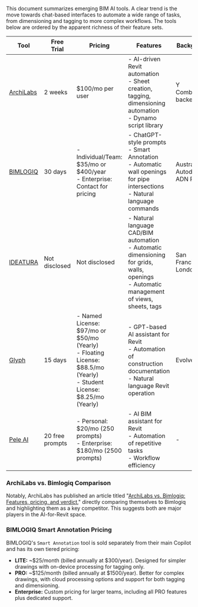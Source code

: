This document summarizes emerging BIM AI tools. A clear trend is the move towards chat-based interfaces to automate a wide range of tasks, from dimensioning and tagging to more complex workflows. The tools below are ordered by the apparent richness of their feature sets.

| Tool | Free Trial | Pricing | Features | Background | Notes |
|---|---|---|---|---|---|
| [ArchiLabs](https://archilabs.ai/) | 2 weeks | $100/mo per user | - AI-driven Revit automation<br>- Sheet creation, tagging, dimensioning automation<br>- Dynamo script library | Y Combinator-backed | |
| [BIMLOGIQ](https://bimlogiq.com/) | 30 days | - Individual/Team: $35/mo or $400/year<br>- Enterprise: Contact for pricing | - ChatGPT-style prompts<br>- Smart Annotation<br>- Automatic wall openings for pipe intersections<br>- Natural language commands | Australia, Autodesk ADN Partner | Offers `Smart Annotation` as a separate product from its general-purpose Copilot. |
| [IDEATURA](https://ideatura.ai/) | Not disclosed | Not disclosed | - Natural language CAD/BIM automation<br>- Automatic dimensioning for grids, walls, openings<br>- Automatic management of views, sheets, tags | San Francisco / London | Request Access, Join Waitlist |
| [Glyph](https://www.evolvelab.io/glyph) | 15 days | - Named License: $97/mo or $50/mo (Yearly)<br>- Floating License: $88.5/mo (Yearly)<br>- Student License: $8.25/mo (Yearly) | - GPT-based AI assistant for Revit<br>- Automation of construction documentation<br>- Natural language Revit operation | EvolveLab | |
| [Pele AI](https.pele-assistant.online/pele) | 20 free prompts | - Personal: $20/mo (250 prompts)<br>- Enterprise: $180/mo (2500 prompts) | - AI BIM assistant for Revit<br>- Automation of repetitive tasks<br>- Workflow efficiency | - | |


### ArchiLabs vs. Bimlogiq Comparison

Notably, ArchiLabs has published an article titled "[ArchiLabs vs. Bimlogiq: Features, pricing, and verdict](https://archilabs.ai/posts/archilabs-vs-bimlogiq-features-pricing-and-verdict)," directly comparing themselves to Bimlogiq and highlighting them as a key competitor. This suggests both are major players in the AI-for-Revit space.


### BIMLOGIQ Smart Annotation Pricing

BIMLOGIQ's `Smart Annotation` tool is sold separately from their main Copilot and has its own tiered pricing:

- **LITE:** ~$25/month (billed annually at $300/year). Designed for simpler drawings with on-device processing for tagging only.
- **PRO:** ~$125/month (billed annually at $1500/year). Better for complex drawings, with cloud processing options and support for both tagging and dimensioning.
- **Enterprise:** Custom pricing for larger teams, including all PRO features plus dedicated support.